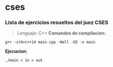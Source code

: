 # cses
### Lista de ejercicios resueltos del juez CSES
> Lenguaje: C++
**Comandos de compilacion:**
```
g++ -std=c++14 main.cpp -Wall -O2 -o main
```
**Ejecucion:**
```
./main < in > out
```